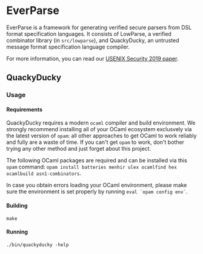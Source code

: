 # EverParse

EverParse is a framework for generating verified secure parsers from DSL format specification languages.
It consists of LowParse, a verified combinator library (in `src/lowparse`), and QuackyDucky, an untrusted message format specification language compiler.

For more information, you can read our [USENIX Security 2019 paper](https://www.microsoft.com/en-us/research/publication/everparse/).

## QuackyDucky

### Usage

#### Requirements
QuackyDucky requires a modern `ocaml` compiler and build environment. We strongly recommend installing all of your OCaml ecosystem exclusvely via the latest version of `opam`: all other approaches to get OCaml to work reliably and fully are a waste of time. If you can't get `opam` to work, don't bother trying any other method and just forget about this project.

The following OCaml packages are required and can be installed via this `opam` command: `opam install batteries menhir ulex ocamlfind hex ocamlbuild asn1-combinators`.

In case you obtain errors loading your OCaml environment, please make sure the environment is set properly by running `` eval `opam config env` ``.

#### Building
`make`

#### Running
`./bin/quackyducky -help`
